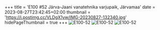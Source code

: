 +++
title = 'E100 #52 Järva-Jaani vanatehnika varjupaik, Järvamaa'
date = 2023-08-27T23:42:45+02:00
thumbnail = 'https://i.postimg.cc/VLDgX1yw/IMG-20230827-132340.jpg'
hidePageThumbnail = true
+++
![E100-52](https://i.postimg.cc/VLDgX1yw/IMG-20230827-132340.jpg)
![E100-52](https://i.postimg.cc/j504RSfH/IMG-20230827-142717.jpg)
![E100-52](https://i.postimg.cc/P57MF4rF/IMG-20230827-153205.jpg)